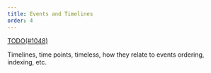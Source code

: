```yaml
---
title: Events and Timelines
order: 4
---
```


[TODO(#1048)](https://github.com/rerun-io/rerun/issues/1048)

Timelines, time points, timeless, how they relate to events
ordering, indexing, etc.